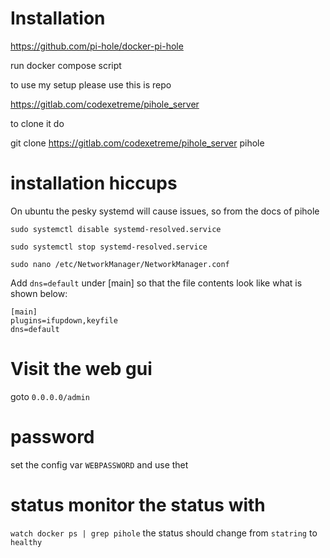 # Installation

https://github.com/pi-hole/docker-pi-hole


run docker compose script 

to use my setup please use this is repo

https://gitlab.com/codexetreme/pihole_server


to clone it do 

git clone https://gitlab.com/codexetreme/pihole_server pihole

# installation hiccups

On ubuntu the pesky systemd will cause issues, so from the docs of pihole

```
sudo systemctl disable systemd-resolved.service

sudo systemctl stop systemd-resolved.service

sudo nano /etc/NetworkManager/NetworkManager.conf

```

Add `dns=default` under [main] so that the file contents look like what is shown below:

```
[main]
plugins=ifupdown,keyfile
dns=default
```

# Visit the web gui

goto `0.0.0.0/admin`

# password

set the config var `WEBPASSWORD` and use thet

# status monitor the status with 

`watch docker ps | grep pihole` the status should change from `statring` to `healthy`